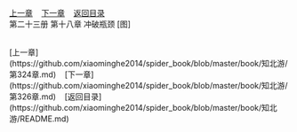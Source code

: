 
[上一章](https://github.com/xiaominghe2014/spider_book/blob/master/book/知北游/第324章.md)&nbsp;&nbsp;&nbsp;&nbsp;[下一章](https://github.com/xiaominghe2014/spider_book/blob/master/book/知北游/第326章.md)&nbsp;&nbsp;&nbsp;&nbsp;[返回目录](https://github.com/xiaominghe2014/spider_book/blob/master/book/知北游/README.md)
<br /> 第二十三册 第十八章 冲破瓶颈 [图]<br />
    
  <br />
[上一章](https://github.com/xiaominghe2014/spider_book/blob/master/book/知北游/第324章.md)&nbsp;&nbsp;&nbsp;&nbsp;[下一章](https://github.com/xiaominghe2014/spider_book/blob/master/book/知北游/第326章.md)&nbsp;&nbsp;&nbsp;&nbsp;[返回目录](https://github.com/xiaominghe2014/spider_book/blob/master/book/知北游/README.md)
